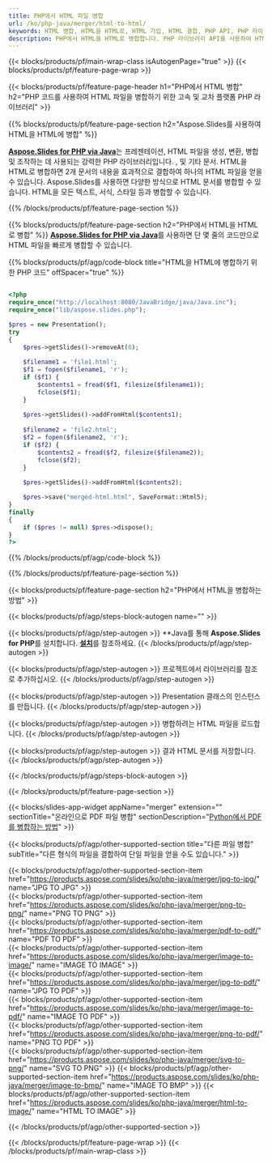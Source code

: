 ```yaml
---
title: PHP에서 HTML 파일 병합
url: /ko/php-java/merger/html-to-html/
keywords: HTML 병합, HTML을 HTML로, HTML 가입, HTML 결합, PHP API, PHP 라이브러리
description: PHP에서 HTML을 HTML로 병합합니다. PHP 라이브러리 API를 사용하여 HTML 파일 결합
---
```


{{< blocks/products/pf/main-wrap-class isAutogenPage="true" >}}
{{< blocks/products/pf/feature-page-wrap >}}

{{< blocks/products/pf/feature-page-header h1="PHP에서 HTML 병합" h2="PHP 코드를 사용하여 HTML 파일을 병합하기 위한 고속 및 교차 플랫폼 PHP 라이브러리" >}}

{{% blocks/products/pf/feature-page-section h2="Aspose.Slides를 사용하여 HTML을 HTML에 병합" %}}

[**Aspose.Slides for PHP via Java**](https://products.aspose.com/slides/ko/php-java/)는 프레젠테이션, HTML 파일을 생성, 변환, 병합 및 조작하는 데 사용되는 강력한 PHP 라이브러리입니다. , 및 기타 문서. HTML을 HTML로 병합하면 2개 문서의 내용을 효과적으로 결합하여 하나의 HTML 파일을 얻을 수 있습니다. Aspose.Slides를 사용하면 다양한 방식으로 HTML 문서를 병합할 수 있습니다. HTML을 모든 텍스트, 서식, 스타일 등과 병합할 수 있습니다.

{{% /blocks/products/pf/feature-page-section %}}




{{% blocks/products/pf/feature-page-section  h2="PHP에서 HTML을 HTML로 병합" %}}
[**Aspose.Slides for PHP via Java**](https://products.aspose.com/slides/ko/php-java/)를 사용하면 단 몇 줄의 코드만으로 HTML 파일을 빠르게 병합할 수 있습니다.

{{% blocks/products/pf/agp/code-block title="HTML을 HTML에 병합하기 위한 PHP 코드" offSpacer="true" %}}
```php

<?php
require_once("http://localhost:8080/JavaBridge/java/Java.inc");
require_once("lib/aspose.slides.php");

$pres = new Presentation();
try
{
    $pres->getSlides()->removeAt(0);
    
    $filename1 = 'file1.html';
    $f1 = fopen($filename1, 'r');
    if ($f1) {
        $contents1 = fread($f1, filesize($filename1));
        fclose($f1);
    }
    
    $pres->getSlides()->addFromHtml($contents1);
    
    $filename2 = 'file2.html';
    $f2 = fopen($filename2, 'r');
    if ($f2) {
        $contents2 = fread($f2, filesize($filename2));
        fclose($f2);
    }
    
    $pres->getSlides()->addFromHtml($contents2);

    $pres->save("merged-html.html", SaveFormat::Html5);
}
finally
{
    if ($pres != null) $pres->dispose();
}
?>
```
{{% /blocks/products/pf/agp/code-block %}}

{{% /blocks/products/pf/feature-page-section %}}




{{< blocks/products/pf/feature-page-section  h2="PHP에서 HTML을 병합하는 방법" >}}


{{< blocks/products/pf/agp/steps-block-autogen name="" >}}


{{< blocks/products/pf/agp/step-autogen >}}
**Java를 통해 **Aspose.Slides for PHP**를 설치합니다. [**설치**](https://docs.aspose.com/slides/php-java/installation/)를 참조하세요.
{{< /blocks/products/pf/agp/step-autogen >}}

{{< blocks/products/pf/agp/step-autogen >}}
프로젝트에서 라이브러리를 참조로 추가하십시오.
{{< /blocks/products/pf/agp/step-autogen >}}

{{< blocks/products/pf/agp/step-autogen >}}
Presentation 클래스의 인스턴스를 만듭니다.
{{< /blocks/products/pf/agp/step-autogen >}}

{{< blocks/products/pf/agp/step-autogen >}}
병합하려는 HTML 파일을 로드합니다.
{{< /blocks/products/pf/agp/step-autogen >}}

{{< blocks/products/pf/agp/step-autogen >}}
결과 HTML 문서를 저장합니다.
{{< /blocks/products/pf/agp/step-autogen >}}


{{< /blocks/products/pf/agp/steps-block-autogen >}}


{{< /blocks/products/pf/feature-page-section >}}




{{< blocks/slides-app-widget  appName="merger" extension="" sectionTitle="온라인으로 PDF 파일 병합" sectionDescription="[Python에서 PDF를 병합하는 방법](https://products.aspose.com/slides/ko/python-net/merge/pdf/)" >}}

{{< blocks/products/pf/agp/other-supported-section title="다른 파일 병합" subTitle="다른 형식의 파일을 결합하여 단일 파일을 얻을 수도 있습니다." >}}

{{< blocks/products/pf/agp/other-supported-section-item href="https://products.aspose.com/slides/ko/php-java/merger/jpg-to-jpg/" name="JPG TO JPG" >}}  
{{< blocks/products/pf/agp/other-supported-section-item href="https://products.aspose.com/slides/ko/php-java/merger/png-to-png/" name="PNG TO PNG" >}}  
{{< blocks/products/pf/agp/other-supported-section-item href="https://products.aspose.com/slides/ko/php-java/merger/pdf-to-pdf/" name="PDF TO PDF" >}}  
{{< blocks/products/pf/agp/other-supported-section-item href="https://products.aspose.com/slides/ko/php-java/merger/image-to-image/" name="IMAGE TO IMAGE" >}}  
{{< blocks/products/pf/agp/other-supported-section-item href="https://products.aspose.com/slides/ko/php-java/merger/jpg-to-pdf/" name="JPG TO PDF" >}}  
{{< blocks/products/pf/agp/other-supported-section-item href="https://products.aspose.com/slides/ko/php-java/merger/image-to-pdf/" name="IMAGE TO PDF" >}}  
{{< blocks/products/pf/agp/other-supported-section-item href="https://products.aspose.com/slides/ko/php-java/merger/png-to-pdf/" name="PNG TO PDF" >}}  
{{< blocks/products/pf/agp/other-supported-section-item href="https://products.aspose.com/slides/ko/php-java/merger/svg-to-png/" name="SVG TO PNG" >}} 
{{< blocks/products/pf/agp/other-supported-section-item href="https://products.aspose.com/slides/ko/php-java/merger/image-to-bmp/" name="IMAGE TO BMP" >}} 
{{< blocks/products/pf/agp/other-supported-section-item href="https://products.aspose.com/slides/ko/php-java/merger/html-to-image/" name="HTML TO IMAGE" >}}  
  


{{< /blocks/products/pf/agp/other-supported-section >}}

{{< /blocks/products/pf/feature-page-wrap >}}
{{< /blocks/products/pf/main-wrap-class >}}